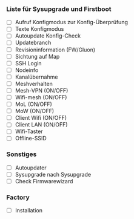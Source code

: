 ### Liste für Sysupgrade und Firstboot 
- [ ] Aufruf Konfigmodus zur Konfig-Überprüfung
- [ ] Texte Konfigmodus
- [ ] Autoupdate Konfig-Check
- [ ] Updatebranch 
- [ ] Revisioninformation (FW/Gluon)
- [ ] Sichtung auf Map
- [ ] SSH Login
- [ ] Nodeinfo
- [ ] Kanalübernahme
- [ ] Meshverhalten
- [ ] Mesh-VPN (ON/OFF)
- [ ] Wifi-mesh (ON/OFF)
- [ ] MoL (ON/OFF)
- [ ] MoW (ON/OFF)
- [ ] Client Wifi (ON/OFF)
- [ ] Client LAN (ON/OFF)
- [ ] Wifi-Taster
- [ ] Offline-SSID

### Sonstiges
- [ ] Autoupdater
- [ ] Sysupgrade nach Sysupgrade
- [ ] Check Firmwarewizard

### Factory
- [ ] Installation
